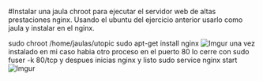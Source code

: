 #Instalar una jaula chroot para ejecutar el servidor web de altas prestaciones nginx.
Usando el ubuntu del ejercicio anterior usarlo como jaula y instalar en el nginx.

sudo chroot /home/jaulas/utopic
sudo apt-get install nginx
![Imgur](http://i.imgur.com/6sY2twT.png)
una vez instalado en mi caso habia otro proceso en el puerto 80 lo cerre con
sudo fuser -k 80/tcp
y despues inicias nginx y listo
sudo service nginx start
![Imgur](http://i.imgur.com/ms5OmJA.png)

